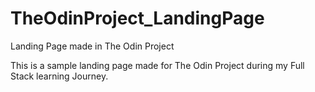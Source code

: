 # TheOdinProject_LandingPage
Landing Page made in The Odin Project

This is a sample landing page made for The Odin Project during
my Full Stack learning Journey.
